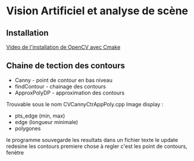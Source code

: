# Vision Artificiel et analyse de scène

## Installation

[Video de l'installation de OpenCV avec Cmake](https://youtu.be/EqoH3gspQGg)

## Chaine de tection des contours

- Canny - point de contour en bas niveau
- findContour - chainage des contours
- ApproxPolyDP - approximation des contours

Trouvable sous le nom CVCannyCtrAppPoly.cpp
Image display :

- pts_edge (min, max)
- edge (longueur minimale)
- polygones

le programme souvegarde les resultats dans un fichier texte
le update redesine les contours
premiere chose à regler c'est les point de contours, fenètre 